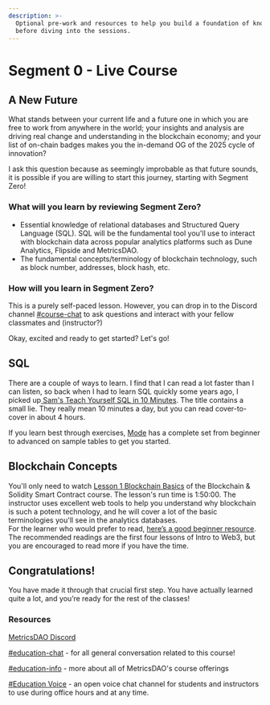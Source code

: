 ```yaml
---
description: >-
  Optional pre-work and resources to help you build a foundation of knowledge
  before diving into the sessions.
---
```


# Segment 0 - Live Course

## A New Future

What stands between your current life and a future one in which you are free to work from anywhere in the world; your insights and analysis are driving real change and understanding in the blockchain economy; and your list of on-chain badges makes you the in-demand OG of the 2025 cycle of innovation?

I ask this question because as seemingly improbable as that future sounds, it is possible if you are willing to start this journey, starting with Segment Zero!

### What will you learn by reviewing Segment Zero? <a href="#docs-internal-guid-02d14b97-7fff-7546-0abc-3b8bee113ae3" id="docs-internal-guid-02d14b97-7fff-7546-0abc-3b8bee113ae3"></a>

* Essential knowledge of relational databases and Structured Query Language (SQL). SQL will be the fundamental tool you'll use to interact with blockchain data across popular analytics platforms such as Dune Analytics, Flipside and MetricsDAO.&#x20;
* The fundamental concepts/terminology of blockchain technology, such as block number, addresses, block hash, etc.&#x20;

### How will you learn in Segment Zero?

This is a purely self-paced lesson. However, you can drop in to the Discord channel [#course-chat](https://discord.com/channels/902943676685230100/992490932412883064) to ask questions and interact with your fellow classmates and (instructor?)

Okay, excited and ready to get started? Let's go!

## SQL

There are a couple of ways to learn. I find that I can read a lot faster than I can listen, so back when I had to learn SQL quickly some years ago, I picked up[ Sam's Teach Yourself SQL in 10 Minutes](https://www.amazon.com/SQL-Minutes-Sams-Teach-Yourself-ebook/dp/B07ZKVJPR8/ref=sr\_1\_3?keywords=Teach+Yourself+SQL+in+20+minutes\&qid=1656449023\&sr=8-3). The title contains a small lie. They really mean 10 minutes a day, but you can read cover-to-cover in about 4 hours.

If you learn best through exercises, [Mode](https://mode.com/sql-tutorial/) has a complete set from beginner to advanced on sample tables to get you started.

## Blockchain Concepts

You'll only need to watch [Lesson 1 Blockchain Basics](https://youtu.be/gyMwXuJrbJQ?t=547) of the Blockchain & Solidity Smart Contract course. The lesson's run time is 1:50:00. The instructor uses excellent web tools to help you understand why blockchain is such a potent technology, and he will cover a lot of the basic terminologies you'll see in the analytics databases.\
For the learner who would prefer to read, [here’s a good beginner resource](https://www.odysseydao.com/pathways/intro-to-web3). The recommended readings are the first four lessons of Intro to Web3, but you are encouraged to read more if you have the time.

## Congratulations!

You have made it through that crucial first step. You have actually learned quite a lot, and you’re ready for the rest of the classes!

### Resources

[MetricsDAO Discord](https://discord.gg/metrics)

[#education-chat](https://discord.com/channels/902943676685230100/992490932412883064) - for all general conversation related to this course!

[#education-info](https://discord.com/channels/902943676685230100/1037830009353678949) - more about all of MetricsDAO's course offerings

[#Education Voice](https://discord.com/channels/902943676685230100/992491297841614979) - an open voice chat channel for students and instructors to use during office hours and at any time.
